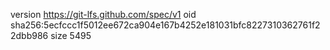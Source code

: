 version https://git-lfs.github.com/spec/v1
oid sha256:5ecfccc1f5012ee672ca904e167b4252e181031bfc8227310362761f22dbb986
size 5495
